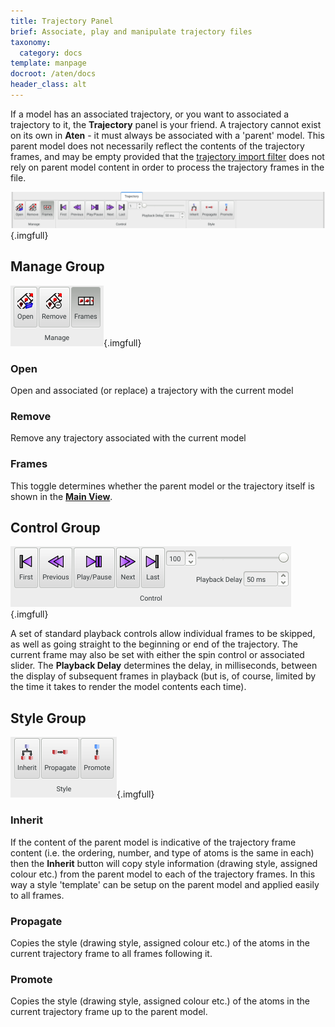 ```yaml
---
title: Trajectory Panel
brief: Associate, play and manipulate trajectory files
taxonomy:
  category: docs
template: manpage
docroot: /aten/docs
header_class: alt
---
```


If a model has an associated trajectory, or you want to associated a trajectory to it, the **Trajectory** panel is your friend. A trajectory cannot exist on its own in **Aten** - it must always be associated with a 'parent' model. This parent model does not necessarily reflect the contents of the trajectory frames, and may be empty provided that the [trajectory import filter](/aten/docs/filters/trajectories) does not rely on parent model content in order to process the trajectory frames in the file.

![Trajectory Panel](panel.png){.imgfull}

## Manage Group <a id="manage"></a>

![Manage Group](manage.png){.imgfull}

### Open

Open and associated (or replace) a trajectory with the current model

### Remove

Remove any trajectory associated with the current model

### Frames

This toggle determines whether the parent model or the trajectory itself is shown in the [**Main View**](/aten/docs/gui/mainwindow#mainview).

## Control Group <a id="control"></a>

![Control Group](control.png){.imgfull}

A set of standard playback controls allow individual frames to be skipped, as well as going straight to the beginning or end of the trajectory. The current frame may also be set with either the spin control or associated slider. The **Playback Delay** determines the delay, in milliseconds, between the display of subsequent frames in playback (but is, of course, limited by the time it takes to render the model contents each time).

## Style Group <a id="style"></a>

![Style Group](style.png){.imgfull}

### Inherit

If the content of the parent model is indicative of the trajectory frame content (i.e. the ordering, number, and type of atoms is the same in each) then the **Inherit** button will copy style information (drawing style, assigned colour etc.) from the parent model to each of the trajectory frames. In this way a style 'template' can be setup on the parent model and applied easily to all frames.

### Propagate

Copies the style (drawing style, assigned colour etc.) of the atoms in the current trajectory frame to all frames following it.

### Promote

Copies the style (drawing style, assigned colour etc.) of the atoms in the current trajectory frame up to the parent model.

